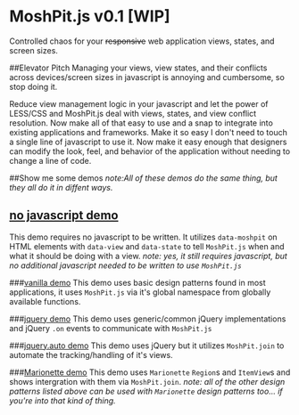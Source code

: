 MoshPit.js v0.1 [WIP]
===========================
Controlled chaos for your ~~responsive~~ web application views, states, and screen sizes.

##Elevator Pitch
Managing your views, view states, and their conflicts across devices/screen sizes in javascript is annoying and cumbersome, so stop doing it.

Reduce view management logic in your javascript and let the power of LESS/CSS and MoshPit.js deal with
views, states, and view conflict resolution.  Now make all of that easy to use and a snap to integrate into existing
applications and frameworks.  Make it so easy I don't need to touch a single line of javascript to use it. Now make it easy
enough that designers can modify the look, feel, and behavior of the application without needing to change a line of code.

##Show me some demos
*note:All of these demos do the same thing, but they all do it in diffent ways.*

[no javascript demo](http://chadillac.github.io/MoshPit.js/demos/demo.html)
---
This demo requires no javascript to be written.  It utilizes `data-moshpit` on HTML elements with 
`data-view` and `data-state` to tell `MoshPit.js` when and what it should be doing with a view.
*note: yes, it still requires javascript, but no additional javascript needed to be written to use `MoshPit.js`*

###[vanilla demo](http://chadillac.github.io/MoshPit.js/demos/demo.vanilla.html)
This demo uses basic design patterns found in most applications, it uses `MoshPit.js` via it's global namespace 
from globally available functions.

###[jquery demo](http://chadillac.github.io/MoshPit.js/demos/demo.jquery.html)
This demo uses generic/common jQuery implementations and jQuery `.on` events to communicate with `MoshPit.js`

###[jquery.auto demo](http://chadillac.github.io/MoshPit.js/demos/demo.jquery.auto.html)
This demo uses jQuery but it utilizes `MoshPit.join` to automate the tracking/handling of it's views.

###[Marionette demo](http://chadillac.github.io/MoshPit.js/demos/demo.marionette.html)
This demo uses `Marionette` `Region`s and `ItemView`s and shows intergration with them via `MoshPit.join`.
*note: all of the other design patterns listed above can be used with `Marionette` design patterns too... if you're into that kind of thing.*

